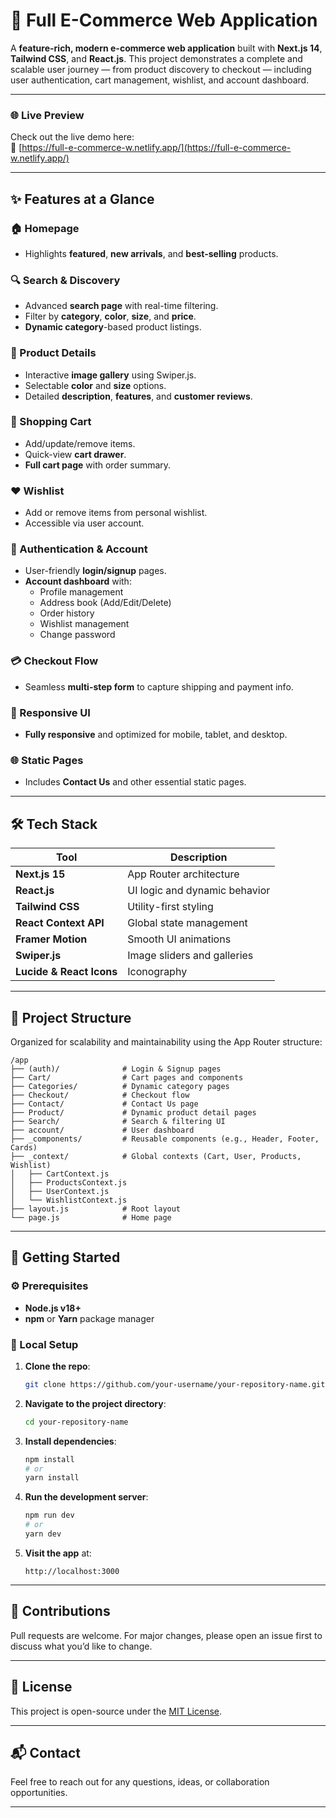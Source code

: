 # 🛒 Full E-Commerce Web Application

A **feature-rich, modern e-commerce web application** built with **Next.js 14**, **Tailwind CSS**, and **React.js**. This project demonstrates a complete and scalable user journey — from product discovery to checkout — including user authentication, cart management, wishlist, and account dashboard.

---

### 🌐 Live Preview

Check out the live demo here:  
🔗 [https://full-e-commerce-w.netlify.app/](https://full-e-commerce-w.netlify.app/)

---

## ✨ Features at a Glance

### 🏠 Homepage
- Highlights **featured**, **new arrivals**, and **best-selling** products.

### 🔍 Search & Discovery
- Advanced **search page** with real-time filtering.
- Filter by **category**, **color**, **size**, and **price**.
- **Dynamic category**-based product listings.

### 📄 Product Details
- Interactive **image gallery** using Swiper.js.
- Selectable **color** and **size** options.
- Detailed **description**, **features**, and **customer reviews**.

### 🛒 Shopping Cart
- Add/update/remove items.
- Quick-view **cart drawer**.
- **Full cart page** with order summary.

### ❤️ Wishlist
- Add or remove items from personal wishlist.
- Accessible via user account.

### 🔐 Authentication & Account
- User-friendly **login/signup** pages.
- **Account dashboard** with:
  - Profile management
  - Address book (Add/Edit/Delete)
  - Order history
  - Wishlist management
  - Change password

### 💳 Checkout Flow
- Seamless **multi-step form** to capture shipping and payment info.

### 📱 Responsive UI
- **Fully responsive** and optimized for mobile, tablet, and desktop.

### 🌐 Static Pages
- Includes **Contact Us** and other essential static pages.

---

## 🛠️ Tech Stack

| Tool | Description |
|------|-------------|
| **Next.js 15** | App Router architecture |
| **React.js** | UI logic and dynamic behavior |
| **Tailwind CSS** | Utility-first styling |
| **React Context API** | Global state management |
| **Framer Motion** | Smooth UI animations |
| **Swiper.js** | Image sliders and galleries |
| **Lucide & React Icons** | Iconography |

---

## 📁 Project Structure

Organized for scalability and maintainability using the App Router structure:

```
/app
├── (auth)/              # Login & Signup pages
├── Cart/                # Cart pages and components
├── Categories/          # Dynamic category pages
├── Checkout/            # Checkout flow
├── Contact/             # Contact Us page
├── Product/             # Dynamic product detail pages
├── Search/              # Search & filtering UI
├── account/             # User dashboard
├── _components/         # Reusable components (e.g., Header, Footer, Cards)
├── _context/            # Global contexts (Cart, User, Products, Wishlist)
│   ├── CartContext.js
│   ├── ProductsContext.js
│   ├── UserContext.js
│   └── WishlistContext.js
├── layout.js            # Root layout
└── page.js              # Home page
```

---

## 🚀 Getting Started

### ⚙️ Prerequisites

- **Node.js v18+**
- **npm** or **Yarn** package manager

### 🧪 Local Setup

1. **Clone the repo**:
   ```bash
   git clone https://github.com/your-username/your-repository-name.git
   ```

2. **Navigate to the project directory**:
   ```bash
   cd your-repository-name
   ```

3. **Install dependencies**:
   ```bash
   npm install
   # or
   yarn install
   ```

4. **Run the development server**:
   ```bash
   npm run dev
   # or
   yarn dev
   ```

5. **Visit the app** at:
   ```
   http://localhost:3000
   ```

---

## 🙌 Contributions

Pull requests are welcome. For major changes, please open an issue first to discuss what you’d like to change.

---

## 📄 License

This project is open-source under the [MIT License](LICENSE).

---

## 📬 Contact

Feel free to reach out for any questions, ideas, or collaboration opportunities.

---